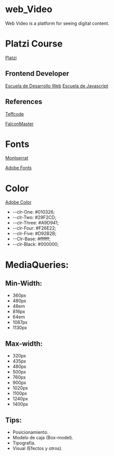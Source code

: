 # web_Video
Web Video is a platform for seeing digital content.

# Platzi Course
[Platzi](https://platzi.com/home)

## Frontend Developer
[Escuela de Desarrollo Web](https://platzi.com/web/)
[Escuela de Javascript](https://platzi.com/escuela-javascript/)

## References 
[Teffcode](https://linktr.ee/teffcode)

[FalconMaster](https://www.youtube.com/watch?v=uDqW8bCFhps)

# Fonts
[Montserrat](https://fonts.google.com/specimen/Montserrat?preview.text_type=custom)

[Adobe Fonts](https://fonts.adobe.com/)
# Color
[Adobe Color](https://color.adobe.com/es/create/color-wheel)
- --clr-One: #010326;
- --clr-Two: #29F2CD;
- --clr-Three: #A9D941;
- --clr-Four: #F26E22;
- --clr-Five: #D92B2B;
- --Clr-Base: #ffffff;
- --clr-Black: #000000;

# MediaQueries: 
## Min-Width: 
- 360px
- 480px 
- 48em 
- 816px
- 64em 
- 1087px
- 1130px


## Max-width:
- 320px 
- 435px
- 480px 
- 500px 
- 760px
- 900px 
- 1020px
- 1100px 
- 1240px
- 1400px

## Tips:
- Posicionamiento.
- Modelo de caja (Box-model).
- Tipografía.
- Visual (Efectos y otros).


